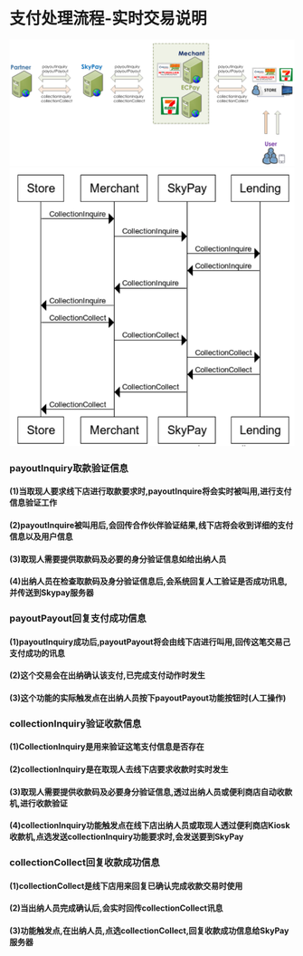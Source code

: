 # 支付处理流程-实时交易说明
![](../public/4.png "Shiprock")
![](../public/收款交易顺序图1.png "Shiprock")
### payoutInquiry取款验证信息
#### (1)当取现人要求线下店进行取款要求时,payoutInquire将会实时被叫用,进行支付信息验证工作
#### (2)payoutInquire被叫用后,会回传合作伙伴验证结果,线下店将会收到详细的支付信息以及用户信息
#### (3)取现人需要提供取款码及必要的身分验证信息如给出纳人员
#### (4)出纳人员在检查取款码及身分验证信息后,会系统回复人工验证是否成功讯息,并传送到Skypay服务器

### payoutPayout回复支付成功信息
#### (1)payoutInquiry成功后,payoutPayout将会由线下店进行叫用,回传这笔交易己支付成功的讯息
#### (2)这个交易会在出纳确认该支付,已完成支付动作时发生
#### (3)这个功能的实际触发点在出纳人员按下payoutPayout功能按钮时(人工操作)
### collectionInquiry验证收款信息
#### (1)CollectionInquiry是用来验证这笔支付信息是否存在
#### (2)collectionInquiry是在取现人去线下店要求收款时实时发生
#### (3)取现人需要提供收款码及必要身分验证信息,透过出纳人员或便利商店自动收款机,进行收款验证
#### (4)collectionInquiry功能触发点在线下店出纳人员或取现人透过便利商店Kiosk收款机,点选发送collectionInquiry功能要求时,会发送要到SkyPay

### collectionCollect回复收款成功信息
#### (1)collectionCollect是线下店用来回复已确认完成收款交易时使用
#### (2)当出纳人员完成确认后,会实时回传collectionCollect讯息
#### (3)功能触发点,在出纳人员,点选collectionCollect,回复收款成功信息给SkyPay服务器
